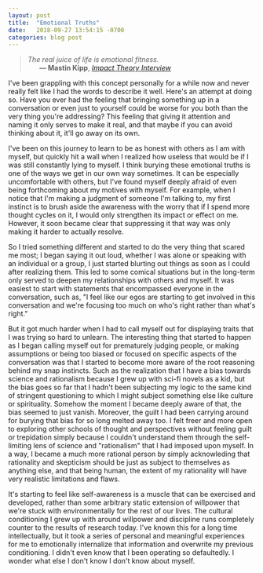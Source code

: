 ```yaml
---
layout: post
title:  "Emotional Truths"
date:   2018-09-27 13:54:15 -0700
categories: blog post
---
```


>*The real juice of life is emotional fitness.* 
 <br>&nbsp;&nbsp;&nbsp;&nbsp;&nbsp;&nbsp;__&mdash; Mastin Kipp__, [*Impact Theory Interview*](https://www.youtube.com/watch?v=ZMQ3dk3TU3s "Martin Kipp on Impact Theory")

I've been grappling with this concept personally for a while now and never really felt like I had the words to describe it well. Here's an attempt at doing so. Have you ever had the feeling that bringing something up in a conversation or even just to yourself could be worse for you both than the very thing you're addressing? This feeling that giving it attention and naming it only serves to make it real, and that maybe if you can avoid thinking about it, it'll go away on its own. 

I've been on this journey to learn to be as honest with others as I am with myself, but quickly hit a wall when I realized how useless that would be if I was still constantly lying to myself. I think burying these emotional truths is one of the ways we get in our own way sometimes. It can be especially uncomfortable with others, but I've found myself deeply afraid of even being forthcoming about my motives with myself. For example, when I notice that I'm making a judgment of someone I'm talking to, my first instinct is to brush aside the awareness with the worry that if I spend more thought cycles on it, I would only strengthen its impact or effect on me. However, it soon became clear that suppressing it that way was only making it harder to actually resolve. 

So I tried something different and started to do the very thing that scared me most; I began saying it out loud, whether I was alone or speaking with an individual or a group, I just started blurting out things as soon as I could after realizing them. This led to some comical situations but in the long-term only served to deepen my relationships with others and myself. It was easiest to start with statements that encompassed everyone in the conversation, such as, "I feel like our egos are starting to get involved in this conversation and we're focusing too much on who's right rather than what's right."

But it got much harder when I had to call myself out for displaying traits that I was trying so hard to unlearn. The interesting thing that started to happen as I began calling myself out for prematurely judging people, or making assumptions or being too biased or focused on specific aspects of the conversation was that I started to become more aware of the root reasoning behind my snap instincts. Such as the realization that I have a bias towards science and rationalism because I grew up with sci-fi novels as a kid, but the bias goes so far that I hadn't been subjecting my logic to the same kind of stringent questioning to which I might subject something else like culture or spirituality. Somehow the moment I became deeply aware of that, the bias seemed to just vanish. Moreover, the guilt I had been carrying around for burying that bias for so long melted away too. I felt freer and more open to exploring other schools of thought and perspectives without feeling guilt or trepidation simply because I couldn't understand them through the self-limiting lens of science and "rationalism" that I had imposed upon myself. In a way, I became a much more rational person by simply acknowleding that rationality and skepticism should be just as subject to themselves as anything else, and that being human, the extent of my rationality will have very realistic limitations and flaws. 

It's starting to feel like self-awareness is a muscle that can be exercised and developed, rather than some arbitrary static extension of willpower that we're stuck with environmentally for the rest of our lives. The cultural conditioning I grew up with around willpower and discipline runs completely counter to the results of research today. I've known this for a long time intellectually, but it took a series of personal and meaningful experiences for me to emotionally internalize that information and overwrite my previous conditioning. I didn't even know that I been operating so defaultedly. I wonder what else I don't know I don't know about myself. 

















